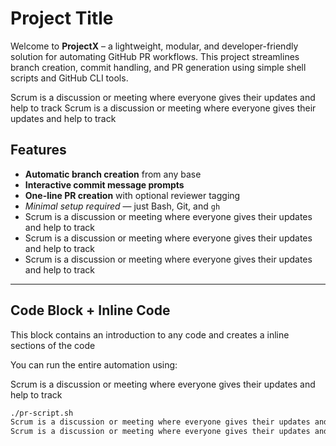 # Project Title


Welcome to **ProjectX** – a lightweight, modular, and developer-friendly solution for automating GitHub PR workflows. This project streamlines branch creation, commit handling, and PR generation using simple shell scripts and GitHub CLI tools.

Scrum is a discussion or meeting where everyone gives their updates and help to track
Scrum is a discussion or meeting where everyone gives their updates and help to track
## Features 
  
- **Automatic branch creation** from any base
- **Interactive commit message prompts**
- **One-line PR creation** with optional reviewer tagging
- *Minimal setup required* — just Bash, Git, and `gh`
- Scrum is a discussion or meeting where everyone gives their updates and help to track
- Scrum is a discussion or meeting where everyone gives their updates and help to track
- Scrum is a discussion or meeting where everyone gives their updates and help to track

---

## Code Block + Inline Code
This block contains an introduction to any code and creates a inline sections of the code

You can run the entire automation using:


Scrum is a discussion or meeting where everyone gives their updates and help to track

```bash
./pr-script.sh
Scrum is a discussion or meeting where everyone gives their updates and help to track
Scrum is a discussion or meeting where everyone gives their updates and help to track
```
